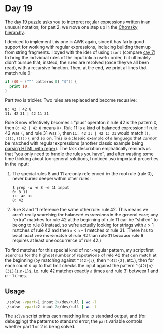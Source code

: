# Day 19

The [day 19 puzzle][day19] asks you to interpret regular expressions written in an unusual notation;
for part 2, we move one step up in the [Chomsky hierarchy][].

I decided to implement this one in AWK again,
since it has fairly good support for working with regular expressions,
including building them up from string fragments.
I toyed with the idea of using `tsort` (compare [day 7](../day07/README.md))
to bring the individual rules of the input into a useful order,
but ultimately didn’t pursue that;
instead, the rules are resolved (once they’ve all been read),
with a recursive function.
Then, at the end, we print all lines that match rule 0:
```awk
if ($0 ~ ("^" patterns[0] "$")) {
  print $0;
}
```

Part two is trickier. Two rules are replaced and become recursive:
```
8: 42 | 42 8
11: 42 31 | 42 11 31
```
Rule 8 now effectively becomes a “plus” operator:
if rule 42 is the pattern `X`, then `8: 42 | 42 8` means `X+`.
Rule 11 is a kind of balanced expression:
if rule 42 was `(`, and rule 31 was `)`, then `11: 42 31 | 42 11 31` would match `()`, `(())`, `((()))`, and so on.
This is a classic example of a language that _cannot_ be matched with regular expressions
(another classic example being [parsing HTML with regex][]).
The task description emphatically reminds us that <q>you only need to handle the rules you have</q>,
and after wasting some time thinking about too-general solutions,
I noticed two important properties in the input:

1. The special rules 8 and 11 are only referenced by the root rule (rule 0),
   never buried deeper within other rules:
   
   ```
   $ grep -w -e 8 -e 11 input
   0: 8 11
   11: 42 31
   8: 42
    ```

2. Rule 8 and 11 reference the same other rule: rule 42.
   This means we aren’t really searching for balanced expressions in the general case;
   any “extra” matches for rule 42 at the beginning of rule 11 can be “shifted” to belong to rule 8 instead,
   so we’re actually looking for strings with _n_ > 1 matches of rule 42 and then `m` < `n` - 1 matches of rule 31.
   (There has to be at least one more match of rule 42 than rule 31 because rule 8 requires at least one occurrence of rule 42.)

To find matches for this special kind of non-regular pattern,
my script first searches for the highest number of repetations of rule 42 that can match at the beginning
(by matching against `^(42){1}`, then `^(42){2}`, etc.),
then for each count _n_ up to that limit checks the input against the pattern `^(42){n}(31){1,n-1}$`,
i.e. rule 42 matches exactly _n_ times and rule 31 between 1 and _n_ - 1 times.

## Usage

```sh
./solve -vpart=1 input 2>/dev/null | wc -l
./solve -vpart=2 input 2>/dev/null | wc -l
```

The `solve` script prints each matching line to standard output,
and (for debugging) the patterns to standard error;
the `part` variable controls whether part 1 or 2 is being solved.

[day19]: https://adventofcode.com/2020/day/19
[Chomsky hierarchy]: https://www.wikidata.org/wiki/Special:GoToLinkedPage/enwiki/Q190913
[parsing HTML with regex]: https://stackoverflow.com/a/1732454
